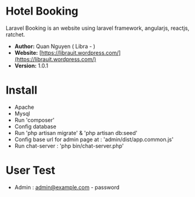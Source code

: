 # Hotel Booking
Laravel Booking is an website using laravel framework, angularjs, reactjs, ratchet.
- **Author:** Quan Nguyen ( Libra - )
- **Website:** [https://librauit.wordpress.com/](https://librauit.wordpress.com/)
- **Version:** 1.0.1
# Install
- Apache
- Mysql
- Run 'composer'
- Config database
- Run 'php artisan migrate' & 'php artisan db:seed'
- Config base url for admin page at : 'admin/dist/app.common.js'
- Run chat-server : 'php bin/chat-server.php'
# User Test
- Admin : admin@example.com - password

